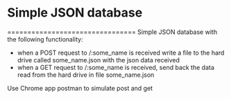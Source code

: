 # Simple JSON database
================================
Simple JSON database with the following functionality:
  * when a POST request to /:some_name is received write a file to the hard drive called some_name.json with the json data received
  * when a GET request to /:some_name is received, send back the data read from the hard drive in file some_name.json

Use Chrome app postman to simulate post and get
